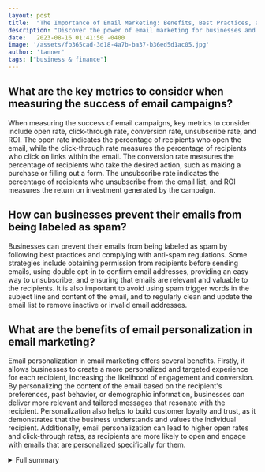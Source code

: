```yaml
---
layout: post
title:  "The Importance of Email Marketing: Benefits, Best Practices, and Trends for 2022"
description: "Discover the power of email marketing for businesses and learn about the latest trends that will shape the future of email marketing in 2022."
date:   2023-08-16 01:41:50 -0400
image: '/assets/fb365cad-3d18-4a7b-ba37-b36ed5d1ac05.jpg'
author: 'tanner'
tags: ["business & finance"]
---
```


## What are the key metrics to consider when measuring the success of email campaigns?
When measuring the success of email campaigns, key metrics to consider include open rate, click-through rate, conversion rate, unsubscribe rate, and ROI. The open rate indicates the percentage of recipients who open the email, while the click-through rate measures the percentage of recipients who click on links within the email. The conversion rate measures the percentage of recipients who take the desired action, such as making a purchase or filling out a form. The unsubscribe rate indicates the percentage of recipients who unsubscribe from the email list, and ROI measures the return on investment generated by the campaign.

## How can businesses prevent their emails from being labeled as spam?
Businesses can prevent their emails from being labeled as spam by following best practices and complying with anti-spam regulations. Some strategies include obtaining permission from recipients before sending emails, using double opt-in to confirm email addresses, providing an easy way to unsubscribe, and ensuring that emails are relevant and valuable to the recipients. It is also important to avoid using spam trigger words in the subject line and content of the email, and to regularly clean and update the email list to remove inactive or invalid email addresses.

## What are the benefits of email personalization in email marketing?
Email personalization in email marketing offers several benefits. Firstly, it allows businesses to create a more personalized and targeted experience for each recipient, increasing the likelihood of engagement and conversion. By personalizing the content of the email based on the recipient's preferences, past behavior, or demographic information, businesses can deliver more relevant and tailored messages that resonate with the recipient. Personalization also helps to build customer loyalty and trust, as it demonstrates that the business understands and values the individual recipient. Additionally, email personalization can lead to higher open rates and click-through rates, as recipients are more likely to open and engage with emails that are personalized specifically for them.

<details>
  <summary>Full summary</summary>
Email marketing has become an indispensable tool for businesses, providing numerous benefits and opportunities for growth. In this article, we will explore the importance of email marketing, share valuable tips and best practices, and delve into the latest trends that will shape the future of email marketing in 2022.<br><br>Context: This article discusses the importance of email marketing and its benefits for businesses. It also provides insights on the best time to send marketing emails, important metrics to consider, tips for writing subject lines, the effectiveness of email marketing, subscriber list growth strategies, preventing unsubscribes, the difference between cold and spam emails, finding email templates, and an outlook on the upcoming email marketing trend for 2022.<br><br>To start off, email marketing allows businesses to build relationships with prospects, customers, and past customers. It has the potential to become one of the most powerful marketing channels, providing an effective way to create long-term relationships with clients and increase sales. The benefits of email marketing for businesses are vast, including better brand recognition, access to valuable statistics, increased sales, a targeted audience, more traffic to products/services/newsletter, and the ability to build credibility.<br><br>Determining the best time to send marketing emails is crucial for maximizing engagement. However, the optimal sending time can vary from company to company, and testing is required to discover what works best for your target audience. When it comes to measuring the success of email campaigns, two key metrics to consider are the open rate and click-through rate. These metrics provide valuable insights into the effectiveness of your email marketing efforts.<br><br>The subject line plays a crucial role in capturing the attention of recipients and driving open rates. Writing a compelling subject line involves accuracy, catchiness, and clarity of the call to action. A well-crafted subject line can significantly impact the success of your email campaigns.<br><br>Despite the rise of social media and other digital marketing channels, email marketing remains a powerful tool for reaching customers directly and engaging with your audience. It offers a unique opportunity to deliver personalized messages and connect with customers on a more personal level.<br><br>While purchasing an email list may seem like a shortcut, it is not recommended. It's essential to grow your subscriber list organically, as this ensures that your emails reach engaged and interested recipients. To prevent audience members from unsubscribing, it is crucial to send relevant emails that provide value and benefit the customer.<br><br>It's important to note the distinction between cold emails and spam emails. Cold emails are personalized and targeted messages sent to individuals who have not previously engaged with your business. In contrast, spam emails are unsolicited and often sent in mass quantities. It is crucial to respect recipients' consent and avoid sending spam emails.<br><br>Finding email templates is made easy with popular email campaign tools that offer a wide range of ready-made templates to choose from. For more customization, custom templates can be created using HTML code, providing flexibility in design and layout.<br><br>Looking ahead to 2022, email marketing is poised to continue evolving. The upcoming trend for 2022 is yet to be determined, but exciting developments are on the horizon. Marketers are advised to stay updated and adapt their strategies to align with the changing landscape.<br><br>Additional Sources:<br>- Email marketing best practices for successful campaigns<br>- 10 easy ways to improve email open rates<br>- Article about testing and optimizing email campaigns<br>- Tips for growing an email list organically<br>- Article events for the importance and benefits of email personalization.<br><br>Incorporating insights from these additional sources, we can further enhance our understanding of email marketing best practices and leverage them for successful campaigns.<br><br>When it comes to successful email campaigns, it is important to send welcome emails to new subscribers. This sets the stage for engagement and helps build a strong relationship from the start. Personalization is another key aspect to focus on. Tailoring emails to specific segments of your audience and personalizing the content can greatly improve engagement and conversion rates.<br><br>Planning ahead and creating a schedule for your email campaigns is essential. This ensures that you maintain a consistent presence in your subscribers' inbox while avoiding overwhelming them with excessive emails. Consistent branding across all emails is also crucial for maintaining brand recognition and trust.<br><br>Optimizing subject lines and preview text can significantly impact open rates. By crafting compelling subject lines that pique curiosity, and including relevant preview text, you can entice recipients to open your emails.<br><br>Standardizing the dimensions of your email templates ensures a uniform and visually appealing layout across different devices and email clients. Additionally, including a 'view in browser' link allows recipients who may be experiencing rendering issues to access your email's content.<br><br>Ensuring that your email renders correctly across different devices and email clients is essential for delivering a seamless user experience. Test your emails on various platforms to identify any potential issues and make the necessary adjustments.<br><br>Avoiding being labeled as spam is crucial for the success of your email campaigns. Make sure that your emails meet industry standards and comply with anti-spam regulations. Additionally, only send emails to individuals who have opted-in to receive communications from your business. Building a list of subscribers who genuinely want to receive your emails ensures higher engagement and better results.<br><br>When growing your email list organically, offering incentives to people who subscribe to your list can be highly effective. Personalized offers and enticing freebies can motivate individuals to join your list. Additionally, encourage your existing subscribers to help spread the word and share your content on social media platforms.<br><br>Email personalization is a game-changer in the world of email marketing. It increases open rates and demonstrates that you understand and acknowledge your audience's wants and needs. By segmenting your list and sending individualized messages, you can create a personalized experience that resonates with your subscribers.<br><br>A/B testing is a valuable tool for optimizing your email campaigns. Testing different elements such as subject lines, content, from names, and send times can uncover valuable insights and help you identify the most effective strategies. Automation can streamline the testing process, allowing you to scale your efforts and achieve better results.<br><br>Creating a well-thought-out email marketing plan is essential for maximizing your campaign's effectiveness. This includes defining your target audience, segmenting users, analyzing signup sources, and creating groups and segments. By planning your content in advance and establishing sending frequency and goals, you can ensure a consistent and cohesive email marketing strategy.<br><br>Designing visually appealing email campaigns is crucial for capturing the attention of your audience. Focus on the message you want to convey and keep your design clean and straightforward. Custom HTML templates offer creative freedom and allow you to craft unique and engaging emails.<br><br>Before sending your emails, it's important to test them in different email clients and ISPs. This ensures that your emails will display correctly across various platforms. Don't forget to send test emails to friends and coworkers to get feedback and make any necessary improvements.<br><br>Running A/B tests is essential for optimizing your email campaigns and finding the best version. By testing different variations of your emails, you can identify the elements that resonate best with your audience and achieve higher conversion rates.<br><br>Implementing marketing automation can greatly enhance your email marketing efforts. By creating targeted email series and streamlining communication with your customers, you can build stronger relationships and drive repeat purchases. Additionally, leveraging automation for designing, sending, and tracking order notifications can improve the customer experience and drive customer loyalty.<br><br>Measuring the performance of your email campaigns is vital for understanding their impact and identifying areas for improvement. Track key metrics such as opens and clicks, and analyze e-commerce data to gain insights into the effectiveness of your campaigns. Monitoring website traffic from email campaigns can also provide valuable insights into customer behavior.<br><br>In conclusion, email marketing is a powerful tool for businesses seeking to engage with their audience and drive growth. By following best practices such as personalization, optimization, and testing, businesses can maximize the effectiveness of their email campaigns. As we look ahead to 2022, it's important to stay updated on the latest trends and adapt our strategies to ensure continued success in the ever-evolving world of email marketing.<br><br>Read More:<br>- [Source 1](link1)<br>- [Source 2](link2)<br>- [Source 3](link3)<br>- [Source 4](link4)<br>- [Source 5](link5)
</details>
